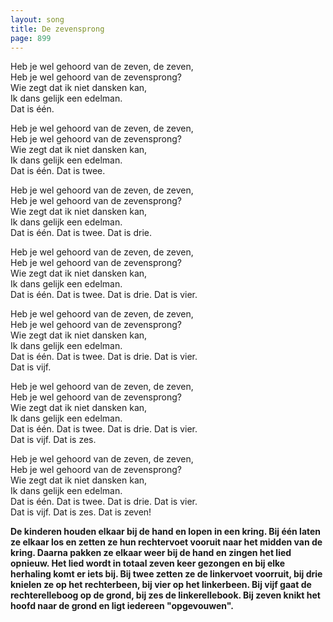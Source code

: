 ```yaml
---
layout: song
title: De zevensprong
page: 899
---
```


Heb je wel gehoord van de zeven, de zeven,  
Heb je wel gehoord van de zevensprong?  
Wie zegt dat ik niet dansken kan,  
Ik dans gelijk een edelman.  
Dat is één.  

Heb je wel gehoord van de zeven, de zeven,  
Heb je wel gehoord van de zevensprong?  
Wie zegt dat ik niet dansken kan,  
Ik dans gelijk een edelman.  
Dat is één. Dat is twee.  

Heb je wel gehoord van de zeven, de zeven,  
Heb je wel gehoord van de zevensprong?  
Wie zegt dat ik niet dansken kan,  
Ik dans gelijk een edelman.  
Dat is één. Dat is twee. Dat is drie.  

Heb je wel gehoord van de zeven, de zeven,  
Heb je wel gehoord van de zevensprong?  
Wie zegt dat ik niet dansken kan,  
Ik dans gelijk een edelman.  
Dat is één. Dat is twee. Dat is drie. Dat is vier.  

Heb je wel gehoord van de zeven, de zeven,  
Heb je wel gehoord van de zevensprong?  
Wie zegt dat ik niet dansken kan,  
Ik dans gelijk een edelman.  
Dat is één. Dat is twee. Dat is drie. Dat is vier.   
Dat is vijf.  

Heb je wel gehoord van de zeven, de zeven,  
Heb je wel gehoord van de zevensprong?  
Wie zegt dat ik niet dansken kan,  
Ik dans gelijk een edelman.  
Dat is één. Dat is twee. Dat is drie. Dat is vier.   
Dat is vijf. Dat is zes.  

Heb je wel gehoord van de zeven, de zeven,  
Heb je wel gehoord van de zevensprong?  
Wie zegt dat ik niet dansken kan,  
Ik dans gelijk een edelman.  
Dat is één. Dat is twee. Dat is drie. Dat is vier.  
Dat is vijf. Dat is zes. Dat is zeven!  

__De kinderen houden elkaar bij de hand en lopen in een kring. Bij één laten ze elkaar los en zetten ze hun rechtervoet vooruit naar het midden van de kring. Daarna pakken ze elkaar weer bij de hand en zingen het lied opnieuw. Het lied wordt in totaal zeven keer gezongen en bij elke herhaling komt er iets bij. Bij twee zetten ze de linkervoet voorruit, bij drie knielen ze op het rechterbeen, bij vier op het linkerbeen. Bij vijf gaat de rechterelleboog op de grond, bij zes de linkerellebook. Bij zeven knikt het hoofd naar de grond en ligt iedereen "opgevouwen".__